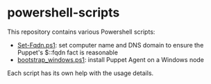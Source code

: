 # powershell-scripts

This repository contains various Powershell scripts:

* [Set-Fqdn.ps1](Set-Fqdn.ps1): set computer name and DNS domain to ensure the Puppet's $::fqdn fact is reasonable
* [bootstrap_windows.ps1](bootstrap_windows.ps1): install Puppet Agent on a Windows node

Each script has its own help with the usage details.
